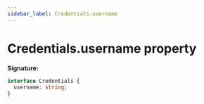 ```yaml
---
sidebar_label: Credentials.username
---
```


# Credentials.username property

**Signature:**

```typescript
interface Credentials {
  username: string;
}
```
